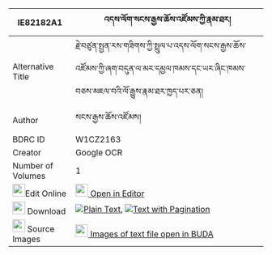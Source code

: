 |IE82182A1|འདས་ལོག་སངས་རྒྱས་ཆོས་འཛོམས་ཀྱི་རྣམ་ཐར། 
| --- | --- 
|Alternative Title |རྗེ་བཙུན་སྤྱན་རས་གཟིགས་ཀྱི་སྤྲུལ་པ་འདས་ལོག་སངས་རྒྱས་ཆོས་འཛོམས་ཀྱི་ཞག་བདུན་ལ་མར་དམྱལ་ཁམས་དང་ཡར་ཞིང་ཁམས་བཅས་མཇལ་བའི་ལོ་རྒྱུས་རྣམ་ཐར་ཁྱད་པར་ཅན།
|Author| སངས་རྒྱས་ཆོས་འཛོམས།
|BDRC ID | W1CZ2163
|Creator | Google OCR
|Number of Volumes| 1
|<img width="25" src="https://img.icons8.com/color/25/000000/edit-property.png">Edit Online| [<img width="25" src="https://avatars.githubusercontent.com/u/45091458?s=200&v=4"> Open in Editor](http://editor.openpecha.org/IE82182A1)
|<img width="25" src="https://img.icons8.com/fluent/48/000000/download-2.png"/>  Download | [![](https://img.icons8.com/color/20/000000/txt.png)Plain Text](https://github.com/Openpecha/IE82182A1/releases/download/v1/delok_sangye_cho_dzom_kyi_namt_plain_IE82182A1.zip), [![](https://img.icons8.com/color/20/000000/txt.png)Text with Pagination](https://github.com/Openpecha/IE82182A1/releases/download/v1/delok_sangye_cho_dzom_kyi_namt_pages_IE82182A1.zip)
|<img width="25" src="https://img.icons8.com/plasticine/100/000000/pictures-folder.png"/>  Source Images | [<img width="25" src="https://library.bdrc.io/icons/BUDA-small.svg"> Images of text file open in BUDA](https://library.bdrc.io/show/bdr:W1CZ2163)